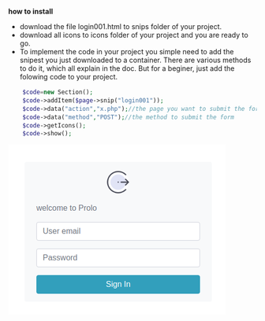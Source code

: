 **how to install**
* download the file login001.html to snips folder of your project.
* download all icons to icons folder of your project and you are ready to go.
* To implement the code in your project you simple need to add the snipest you just downloaded to a container. There are various methods to do it, which all explain in the doc. But for a beginer, just add the folowing code to your project.
```php  
    $code=new Section();
    $code->addItem($page->snip("login001"));
    $code->data("action","x.php");//the page you want to submit the form
    $code->data("method","POST");//the method to submit the form
    $code->getIcons();
    $code->show();
```
![screenshot](screen.png)
